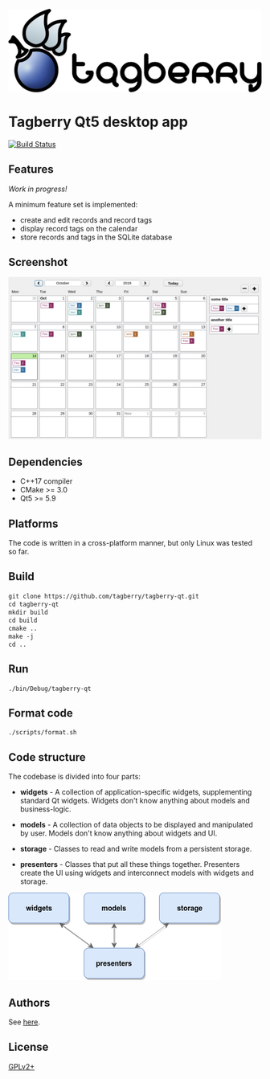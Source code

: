 ![Tagberry](./images/logo.png)

# Tagberry Qt5 desktop app

[![Build Status](https://travis-ci.org/tagberry/tagberry-qt.svg?branch=master)](https://travis-ci.org/tagberry/tagberry-qt)

## Features

*Work in progress!*

A minimum feature set is implemented:

* create and edit records and record tags
* display record tags on the calendar
* store records and tags in the SQLite database

## Screenshot

![Screenshot](./images/screenshot.png)

## Dependencies

* C++17 compiler
* CMake >= 3.0
* Qt5 >= 5.9

## Platforms

The code is written in a cross-platform manner, but only Linux was tested so far.

## Build

```
git clone https://github.com/tagberry/tagberry-qt.git
cd tagberry-qt
mkdir build
cd build
cmake ..
make -j
cd ..
```

## Run

```
./bin/Debug/tagberry-qt
```

## Format code

```
./scripts/format.sh
```

## Code structure

The codebase is divided into four parts:

* **widgets** - A collection of application-specific widgets, supplementing standard Qt widgets. Widgets don't know anything about models and business-logic.

* **models** - A collection of data objects to be displayed and manipulated by user. Models don't know anything about widgets and UI.

* **storage** - Classes to read and write models from a persistent storage.

* **presenters** - Classes that put all these things together. Presenters create the UI using widgets and interconnect models with widgets and storage.

![Code Structure](./images/diagram.png)

## Authors

See [here](https://github.com/tagberry/tagberry-qt/graphs/contributors).

## License

[GPLv2+](LICENSE)
